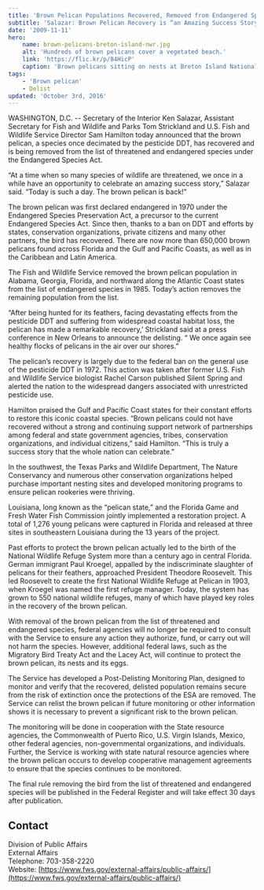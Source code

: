 ```yaml
---
title: 'Brown Pelican Populations Recovered, Removed from Endangered Species List'
subtitle: 'Salazar: Brown Pelican Recovery is “an Amazing Success Story”'
date: '2009-11-11'
hero:
    name: brown-pelicans-breton-island-nwr.jpg
    alt: 'Hundreds of brown pelicans cover a vegetated beach.'
    link: 'https://flic.kr/p/84HicP'
    caption: 'Brown pelicans sitting on nests at Breton Island National Wildlife Refuge. Photo by Greg Thompson, USFWS.'
tags:
    - 'Brown pelican'
    - Delist
updated: 'October 3rd, 2016'
---
```


WASHINGTON, D.C. -- Secretary of the Interior Ken Salazar, Assistant Secretary for Fish and Wildlife and Parks Tom Strickland and U.S. Fish and Wildlife Service Director Sam Hamilton today announced that the brown pelican, a species once decimated by the pesticide DDT, has recovered and is being removed from the list of threatened and endangered species under the Endangered Species Act.

“At a time when so many species of wildlife are threatened, we once in a while have an opportunity to celebrate an amazing success story,” Salazar said. “Today is such a day. The brown pelican is back!”

The brown pelican was first declared endangered in 1970 under the Endangered Species Preservation Act, a precursor to the current Endangered Species Act. Since then, thanks to a ban on DDT and efforts by states, conservation organizations, private citizens and many other partners, the bird has recovered. There are now more than 650,000 brown pelicans found across Florida and the Gulf and Pacific Coasts, as well as in the Caribbean and Latin America.

The Fish and Wildlife Service removed the brown pelican population in Alabama, Georgia, Florida, and northward along the Atlantic Coast states from the list of endangered species in 1985\. Today’s action removes the remaining population from the list.

“After being hunted for its feathers, facing devastating effects from the pesticide DDT and suffering from widespread coastal habitat loss, the pelican has made a remarkable recovery,’ Strickland said at a press conference in New Orleans to announce the delisting. “ We once again see healthy flocks of pelicans in the air over our shores.”

The pelican’s recovery is largely due to the federal ban on the general use of the pesticide DDT in 1972\. This action was taken after former U.S. Fish and Wildlife Service biologist Rachel Carson published Silent Spring and alerted the nation to the widespread dangers associated with unrestricted pesticide use.

Hamilton praised the Gulf and Pacific Coast states for their constant efforts to restore this iconic coastal species. “Brown pelicans could not have recovered without a strong and continuing support network of partnerships among federal and state government agencies, tribes, conservation organizations, and individual citizens,” said Hamilton. “This is truly a success story that the whole nation can celebrate.”

In the southwest, the Texas Parks and Wildlife Department, The Nature Conservancy and numerous other conservation organizations helped purchase important nesting sites and developed monitoring programs to ensure pelican rookeries were thriving.

Louisiana, long known as the “pelican state,” and the Florida Game and Fresh Water Fish Commission jointly implemented a restoration project. A total of 1,276 young pelicans were captured in Florida and released at three sites in southeastern Louisiana during the 13 years of the project.

Past efforts to protect the brown pelican actually led to the birth of the National Wildlife Refuge System more than a century ago in central Florida. German immigrant Paul Kroegel, appalled by the indiscriminate slaughter of pelicans for their feathers, approached President Theodore Roosevelt. This led Roosevelt to create the first National Wildlife Refuge at Pelican in 1903, when Kroegel was named the first refuge manager. Today, the system has grown to 550 national wildlife refuges, many of which have played key roles in the recovery of the brown pelican.

With removal of the brown pelican from the list of threatened and endangered species, federal agencies will no longer be required to consult with the Service to ensure any action they authorize, fund, or carry out will not harm the species. However, additional federal laws, such as the Migratory Bird Treaty Act and the Lacey Act, will continue to protect the brown pelican, its nests and its eggs.

The Service has developed a Post-Delisting Monitoring Plan, designed to monitor and verify that the recovered, delisted population remains secure from the risk of extinction once the protections of the ESA are removed. The Service can relist the brown pelican if future monitoring or other information shows it is necessary to prevent a significant risk to the brown pelican.

The monitoring will be done in cooperation with the State resource agencies, the Commonwealth of Puerto Rico, U.S. Virgin Islands, Mexico, other federal agencies, non-governmental organizations, and individuals. Further, the Service is working with state natural resource agencies where the brown pelican occurs to develop cooperative management agreements to ensure that the species continues to be monitored.

The final rule removing the bird from the list of threatened and endangered species will be published in the Federal Register and will take effect 30 days after publication.

## Contact

Division of Public Affairs  
External Affairs  
Telephone: 703-358-2220  
Website: [https://www.fws.gov/external-affairs/public-affairs/](https://www.fws.gov/external-affairs/public-affairs/)
